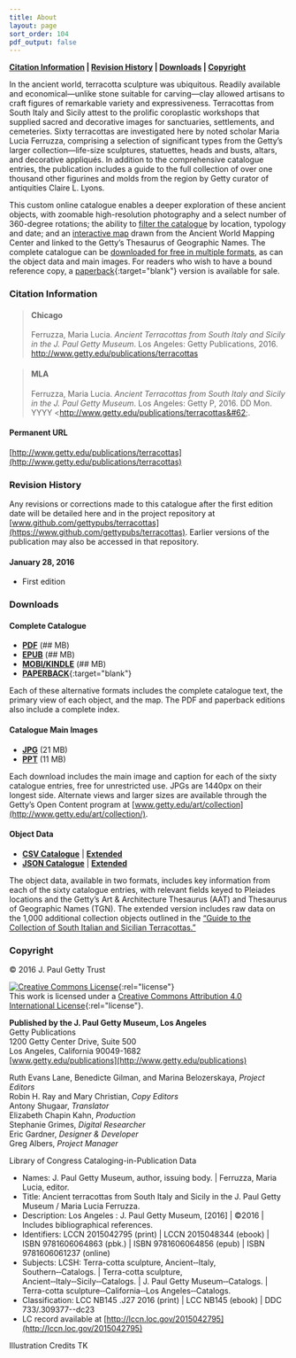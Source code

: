 ```yaml
---
title: About
layout: page
sort_order: 104
pdf_output: false
---
```


**[Citation Information](#citation-information) \| [Revision History](#revision-history) \|  [Downloads](#downloads) \| [Copyright](#copyright)**

In the ancient world, terracotta sculpture was ubiquitous. Readily available and economical&#8212;unlike stone suitable for carving&#8212;clay allowed artisans to craft figures of remarkable variety and expressiveness. Terracottas from South Italy and Sicily attest to the prolific coroplastic workshops that supplied sacred and decorative images for sanctuaries, settlements, and cemeteries. Sixty terracottas are investigated here by noted scholar Maria Lucia Ferruzza, comprising a selection of significant types from the Getty’s larger collection&#8212;life-size sculptures, statuettes, heads and busts, altars, and decorative appliqués. In addition to the comprehensive catalogue entries, the publication includes a guide to the full collection of over one thousand other figurines and molds from the region by Getty curator of antiquities Claire L. Lyons.

This custom online catalogue enables a deeper exploration of these ancient objects, with zoomable high-resolution photography and a select number of 360-degree rotations; the ability to [filter the catalogue](../catalogue/) by location, typology and date; and an [interactive map](../map/) drawn from the Ancient World Mapping Center and linked to the Getty’s Thesaurus of Geographic Names. The complete catalogue can be [downloaded for free in multiple formats](#downloads), as can the object data and main images. For readers who wish to have a bound reference copy, a [paperback](http://shop.getty.edu/products/ancient-terracottas-from-south-italy-and-sicily-in-the-j-paul-getty-museum-978-1606064863){:target="blank"} version is available for sale.

<section class="copyright">

### Citation Information

> #### Chicago
> Ferruzza, Maria Lucia. *Ancient Terracottas from South Italy and Sicily in the J. Paul Getty Museum*. Los Angeles: Getty Publications, 2016. http://www.getty.edu/publications/terracottas

> #### MLA
> Ferruzza, Maria Lucia. *Ancient Terracottas from South Italy and Sicily
  in the J. Paul Getty Museum*. Los Angeles: Getty P, 2016. <span class="cite-current-date">DD Mon. YYYY</span> &#60;http://www.getty.edu/publications/terracottas&#62;.

#### Permanent URL

[http://www.getty.edu/publications/terracottas](http://www.getty.edu/publications/terracottas)

### Revision History

Any revisions or corrections made to this catalogue after the first edition date
will be detailed here and in the project repository at
[www.github.com/gettypubs/terracottas](https://www.github.com/gettypubs/terracottas). Earlier versions of the publication may also be accessed in that repository.

#### January 28, 2016

- First edition

### Downloads

#### Complete Catalogue

- [**PDF**](assets/downloads/AncientTerracottas_Ferruzza.pdf) (## MB)
- [**EPUB**](assets/downloads/AncientTerracottas_Ferruzza.epub) (## MB)
- [**MOBI/KINDLE**](assets/downloads/AncientTerracottas_Ferruzza.mobi) (## MB)
- [**PAPERBACK**](http://shop.getty.edu/products/ancient-terracottas-from-south-italy-and-sicily-in-the-j-paul-getty-museum-978-1606064863){:target="blank"}

Each of these alternative formats includes the complete catalogue text, the primary view of each object, and the map. The PDF and paperback editions also include a complete index.

#### Catalogue Main Images

- [**JPG**](assets/downloads/AncientTerracottas_Ferruzza_Images.zip) (21 MB)
- [**PPT**](assets/downloads/AncientTerracottas_Ferruzza_Images.ppt) (11 MB)

Each download includes the main image and caption for each of the sixty catalogue entries, free for unrestricted use. JPGs are 1440px on their longest side. Alternate views and larger sizes are available through the Getty’s Open Content program at [www.getty.edu/art/collection](http://www.getty.edu/art/collection/).

#### Object Data

- [**CSV Catalogue**](assets/downloads/AncientTerracottas_Ferruzza_Data.csv) \| [**Extended**](assets/downloads/AncientTerracottas_Ferruzza_Data_Extended.csv)
- [**JSON Catalogue**](assets/downloads/AncientTerracottas_Ferruzza_Data.json) \| [**Extended**](assets/downloads/AncientTerracottas_Ferruzza_Data_Extended.json)

The object data, available in two formats, includes key information from each of the sixty catalogue entries, with relevant fields keyed to Pleiades locations and the Getty’s Art & Architecture Thesaurus (AAT) and Thesaurus of Geographic Names (TGN). The extended version includes raw data on the 1,000 additional collection objects outlined in the [“Guide to the Collection of South Italian and Sicilian Terracottas.”](../guide/)

### Copyright

© 2016 J. Paul Getty Trust

[![Creative Commons License](cc-by.png)](http://creativecommons.org/licenses/by/4.0/){:rel="license"}
<br />
This work is licensed under a [Creative Commons Attribution 4.0 International License](http://creativecommons.org/licenses/by/4.0/){:rel="license"}.

**Published by the J. Paul Getty Museum, Los Angeles**  
Getty Publications  
1200 Getty Center Drive, Suite 500  
Los Angeles, California 90049-1682  
[www.getty.edu/publications](http://www.getty.edu/publications)

Ruth Evans Lane, Benedicte Gilman, and Marina Belozerskaya, *Project Editors* <br />
Robin H. Ray and Mary Christian, *Copy Editors* <br />
Antony Shugaar, *Translator*  <br />
Elizabeth Chapin Kahn, *Production* <br />
Stephanie Grimes, *Digital Researcher* <br />
Eric Gardner, *Designer &#38; Developer* <br />
Greg Albers, *Project Manager*

<div class="loc-cip">

Library of Congress Cataloging-in-Publication Data

- Names: J. Paul Getty Museum, author, issuing body. \| Ferruzza, Maria Lucia, editor.
- Title: Ancient terracottas from South Italy and Sicily in the J. Paul Getty Museum / Maria Lucia Ferruzza.
- Description: Los Angeles : J. Paul Getty Museum, [2016] \| ©2016 \| Includes bibliographical references.
- Identifiers: LCCN 2015042795 (print) \| LCCN 2015048344 (ebook) \| ISBN 9781606064863 (pbk.) \| ISBN 9781606064856 (epub) \| ISBN 9781606061237 (online)
- Subjects: LCSH: Terra-cotta sculpture, Ancient&#8209;&#8209;Italy, Southern&#8209;&#8209;Catalogs. \| Terra-cotta sculpture, Ancient&#8209;&#8209;Italy&#8209;&#8209;Sicily&#8209;&#8209;Catalogs. \| J. Paul Getty Museum&#8209;&#8209;Catalogs. \| Terra-cotta sculpture&#8209;&#8209;California&#8209;&#8209;Los Angeles&#8209;&#8209;Catalogs.
- Classification: LCC NB145 .J27 2016 (print) \| LCC NB145 (ebook) \| DDC 733/.309377--dc23
- LC record available at [http://lccn.loc.gov/2015042795](http://lccn.loc.gov/2015042795)

</div>

Illustration Credits TK

</section>
